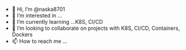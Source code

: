 - 👋 Hi, I’m @naska8701
- 👀 I’m interested in ...
- 🌱 I’m currently learning ...K8S, CI/CD
- 💞️ I’m looking to collaborate on  projects with K8S, CI/CD, Containers, Dockers
- 📫 How to reach me ...

<!---
naska8701/naska8701 is a ✨ special ✨ repository because its `README.md` (this file) appears on your GitHub profile.
You can click the Preview link to take a look at your changes.
--->
